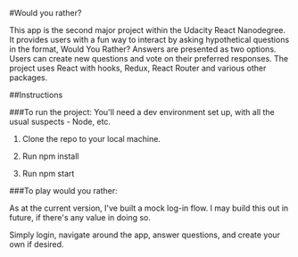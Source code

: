#Would you rather?

This app is the second major project within the Udacity React Nanodegree. It provides users with a fun way to interact by asking hypothetical questions in the format, Would You Rather? Answers are presented as two options. Users can create new questions and vote on their preferred responses. The project uses React with hooks, Redux, React Router and various other packages.

##Instructions

###To run the project:
You'll need a dev environment set up, with all the usual suspects - Node, etc.

1. Clone the repo to your local machine.

2. Run npm install

3. Run npm start

###To play would you rather:

As at the current version, I've built a mock log-in flow. I may build this out in future, if there's any value in doing so.

Simply login, navigate around the app, answer questions, and create your own if desired.

